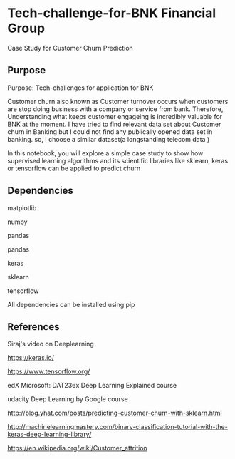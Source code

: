 # Tech-challenge-for-BNK Financial Group
Case Study for Customer Churn Prediction

 
## Purpose


Purpose: Tech-challenges for application for BNK

Customer churn also known as Customer turnover occurs when customers are stop doing business with a company or service from bank. Therefore, Understanding what keeps customer engageing is incredibly valuable for BNK at the moment. I have tried to find relevant data set about Customer churn in Banking but I could not find any publically opened data set in banking. so, I choose a similar dataset(a longstanding telecom data )

In this notebook, you will explore a simple case study to show how supervised learning algorithms and its scientific libraries like sklearn, keras or tensorflow can be applied to predict churn

## Dependencies

matplotlib 

numpy 

pandas 

pandas

keras

sklearn

tensorflow

All dependencies can be installed using pip


## References


Siraj's video on Deeplearning

https://keras.io/

https://www.tensorflow.org/

edX  Microsoft: DAT236x Deep Learning Explained course

udacity Deep Learning by  Google course

http://blog.yhat.com/posts/predicting-customer-churn-with-sklearn.html

http://machinelearningmastery.com/binary-classification-tutorial-with-the-keras-deep-learning-library/

https://en.wikipedia.org/wiki/Customer_attrition

